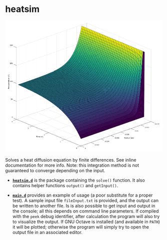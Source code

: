 # heatsim

![surface plot](doc/results/plot.png "Sample solution")

Solves a heat diffusion equation by finite differences. See inline documentation for more info.
Note: this integration method is not guaranteed to converge depending on the input.

* [**`heatsim.d`**](src/heatsim.d)
is the package containing the `solve()` function.
It also contains helper functions `output()` and `getInput()`.

* [**`main.d`**](src/main.d)
provides an example of usage (a poor substitute for a proper test). A sample input file `fileInput.txt` is provided, and the output can be written to another file. Is is also possible to get input and output in the console; all this depends on command line parameters.
If compiled with the `peek` debug identifier, after calculation the program will also try to visualize the output. If GNU Octave is installed (and available in `PATH`) it will be plotted; otherwise the program will simply try to open the output file in an associated editor.
